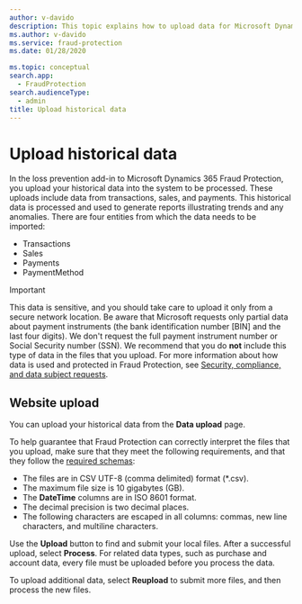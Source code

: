 ```yaml
---
author: v-davido
description: This topic explains how to upload data for Microsoft Dynamics 365 Fraud Protection Loss Prevention system.
ms.author: v-davido
ms.service: fraud-protection
ms.date: 01/28/2020

ms.topic: conceptual
search.app: 
  - FraudProtection
search.audienceType:
  - admin
title: Upload historical data
---
```


# Upload historical data

In the loss prevention add-in to Microsoft Dynamics 365 Fraud Protection, you upload your historical data into the system to be processed. These uploads include data from transactions, sales, and payments. This historical data is processed and used to generate reports illustrating trends and any anomalies. There are four entities from which the data needs to be imported:

* Transactions
* Sales
* Payments
* PaymentMethod



> [!IMPORTANT]
> This data is sensitive, and you should take care to upload it only from a secure network location. Be aware that Microsoft requests only partial data about payment instruments (the bank identification number \[BIN\] and the last four digits). We don't request the full payment instrument number or Social Security number (SSN). We recommend that you do **not** include this type of data in the files that you upload. For more information about how data is used and protected in Fraud Protection, see [Security, compliance, and data subject requests](security-compliance.md).

## Website upload

You can upload your historical data from the **Data upload** page.

To help guarantee that Fraud Protection can correctly interpret the files that you upload, make sure that they meet the following requirements, and that they follow the [required schemas](schema.md):

- The files are in CSV UTF-8 (comma delimited) format (\*.csv).
- The maximum file size is 10 gigabytes (GB).
- The **DateTime** columns are in ISO 8601 format.
- The decimal precision is two decimal places.
- The following characters are escaped in all columns: commas, new line characters, and multiline characters.

Use the **Upload** button to find and submit your local files. After a successful upload, select **Process**. For related data types, such as purchase and account data, every file must be uploaded before you process the data.

To upload additional data, select **Reupload** to submit more files, and then process the new files.
